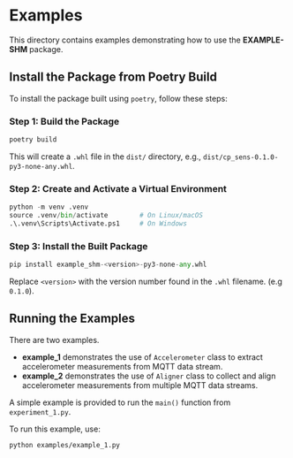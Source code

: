 # Examples

This directory contains examples demonstrating how to use
the **EXAMPLE-SHM** package.

## Install the Package from Poetry Build

To install the package built using `poetry`, follow these steps:

### Step 1: Build the Package

```bash
poetry build
```

This will create a `.whl` file in the `dist/` directory,
e.g., `dist/cp_sens-0.1.0-py3-none-any.whl`.

### Step 2: Create and Activate a Virtual Environment

```py
python -m venv .venv
source .venv/bin/activate        # On Linux/macOS
.\.venv\Scripts\Activate.ps1     # On Windows
```

### Step 3: Install the Built Package

```py
pip install example_shm-<version>-py3-none-any.whl
```

Replace `<version>` with the version number found in the `.whl`
filename. (e.g `0.1.0`).

## Running the Examples

There are two examples.

* **example_1** demonstrates the use of `Accelerometer` class to extract
  accelerometer measurements from MQTT data stream.
* **example_2** demonstrates the use of `Aligner` class to collect and
  align accelerometer measurements from multiple MQTT data streams.

A simple example is provided to run the `main()` function from `experiment_1.py`.

To run this example, use:

```bash
python examples/example_1.py
```
